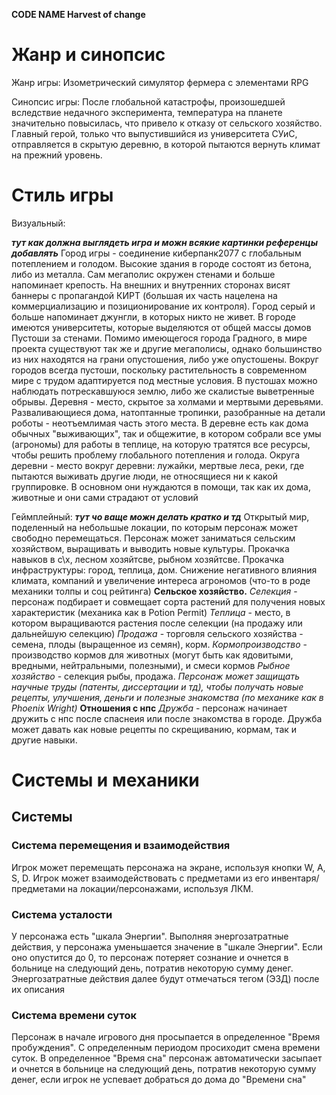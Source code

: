 **CODE NAME Harvest of сhange**

# Жанр и синопсис

Жанр игры: Изометрический симулятор фермера с элементами RPG

Синопсис игры: После глобальной катастрофы, произошедшей вследствие недачного эксперимента, температура на планете значительно повысилась, что привело к отказу от сельского хозяйство. Главный герой, только что выпустившийся из университета СУиС, отправляется в скрытую деревню, в которой пытаются вернуть климат на прежний уровень. 

# Стиль игры

Визуальный:

***тут как должна выглядеть игра и можн всякие картинки референцы добавлять***
Город игры - соединение киберпанк2077 с глобальным потеплением и голодом. Высокие здания в городе состоят из бетона, либо из металла. Сам мегаполис окружен стенами и больше напоминает крепость. На внешних и внутренних сторонах висят баннеры с пропагандой КИРТ (большая их часть нацелена на коммерциализацию и позиционирование их контроля). Город серый и больше напоминает джунгли, в которых никто не живет. В городе имеются университеты, которые выделяются от общей массы домов
Пустоши за стенами. Помимо имеющегося города Градного, в мире проекта существуют так же и другие мегаполисы, однако большинство из них находятся на грани опустошения, либо уже опустошены. Вокруг городов всегда пустоши, поскольку растительность в современном мире с трудом адаптируется под местные условия. В пустошах можно наблюдать потрескавшуюся землю, либо же скалистые выветренные обрывы.
Деревня - место, скрытое за холмами и мертвыми деревьями. Разваливающиеся дома, натоптанные тропинки, разобранные на детали роботы - неотъемлимая часть этого места. В деревне есть как дома обычных "выживающих", так и общежитие, в котором собрали все умы (агрономы) для работы в теплице, на которую тратятся все ресурсы, чтобы решить проблему глобального потепления и голода.
Округа деревни - место вокруг деревни: лужайки, мертвые леса, реки, где пытаются выживать другие люди, не относящиеся ни к какой группировке. В основном они нуждаются в помощи, так как их дома, животные и они сами страдают от условий

Геймплейный:
***тут чо ваще можн делать кратко и тд***
Открытый мир, поделенный на небольшые локации, по которым персонаж может свободно перемещаться.
Персонаж может заниматься сельским хозяйством, выращивать и выводить новые культуры.
Прокачка навыков в с\х, лесном хозяйтсве, рыбном хозяйтсве. Прокачка инфраструктуры: город, теплица, дом. Снижение негативного влияния климата, компаний и увеличение интереса агрономов (что-то в роде механики толпы и соц рейтинга)
**Сельское хозяйство.**
*Селекция* - персонаж подбирает и совмещает сорта растений для получения новых характеристик (механика как в Potion Permit) 
*Теплица* - место, в котором выращиваются растения после селекции (на продажу или дальнейшую селекцию)
*Продажа* - торговля сельского хозяйства - семена, плоды (выращенное из семян), корм.
*Кормопроизводство* - производство кормов для животных (могут быть как ядовитыми, вредными, нейтральными, полезными), и смеси кормов
*Рыбное хозяйство* - селекция рыбы, продажа.
*Персонаж может защищать научные труды (патенты, диссертации и тд), чтобы получать новые рецепты, улучшения, деньги и полезные знакомства (по механике как в Phoenix Wright)*
**Отношения с нпс**
*Дружба* - персонаж начинает дружить с нпс после спаснеия или после знакомства в городе. Дружба может давать как новые рецепты по скрещиванию, кормам, так и другие навыки.

# Системы и механики

## Системы

### Система перемещения и взаимодействия

Игрок может перемещать персонажа на экране, используя кнопки W, A, S, D. Игрок может взаимодействовать с предметами из его инвентаря/предметами на локации/персонажами, используя ЛКМ.

### Система усталости

У персонажа есть "шкала Энергии". Выполняя энергозатратные действия, у персонажа уменьшается значение в "шкале Энергии". Если оно опустится до 0, то персонаж потеряет сознание и очнется в больнице на следующий день, потратив некоторую сумму денег. Энергозатратные действия далее будут отмечаться тегом (ЭЗД) после их описания

### Система времени суток

Персонаж в начале игрового дня просыпается в определенное "Время пробуждения". С определенным периодом просиходит смена времени суток. В определенное "Время сна" персонаж автоматически засыпает и очнется в больнице на следующий день, потратив некоторую сумму денег, если игрок не успевает добраться до дома до "Времени сна"




